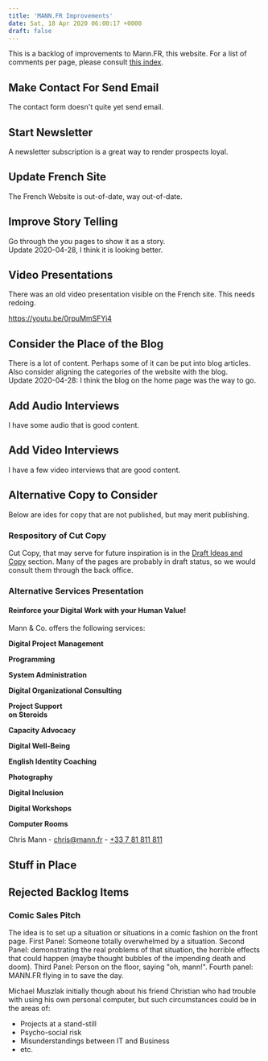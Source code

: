 ```yaml
---
title: 'MANN.FR Improvements'
date: Sat, 18 Apr 2020 06:00:17 +0000
draft: false
---
```


This is a backlog of improvements to Mann.FR, this website. For a list of comments per page, please consult [this index](https://www.mann.fr/en/realizations/extranet/mann-fr-improvements/index/).

Make Contact For Send Email
---------------------------

The contact form doesn't quite yet send email.

Start Newsletter
----------------

A newsletter subscription is a great way to render prospects loyal.

Update French Site
------------------

The French Website is out-of-date, way out-of-date.

Improve Story Telling
---------------------

Go through the you pages to show it as a story.  
Update 2020-04-28, I think it is looking better.

Video Presentations
-------------------

There was an old video presentation visible on the French site. This needs redoing.

https://youtu.be/0rpuMmSFYi4

Consider the Place of the Blog
------------------------------

There is a lot of content. Perhaps some of it can be put into blog articles. Also consider aligning the categories of the website with the blog.  
Update 2020-04-28: I think the blog on the home page was the way to go.

Add Audio Interviews
--------------------

I have some audio that is good content.

Add Video Interviews
--------------------

I have a few video interviews that are good content.

Alternative Copy to Consider
----------------------------

Below are ides for copy that are not published, but may merit publishing.

### Respository of Cut Copy

Cut Copy, that may serve for future inspiration is in the [Draft Ideas and Copy](https://www.mann.fr/en/draft/) section. Many of the pages are probably in draft status, so we would consult them through the back office.

### Alternative Services Presentation

#### Reinforce your Digital Work with your Human Value!

Mann & Co. offers the following services:

**Digital Project Management**

**Programming**

**System Administration**

**Digital Organizational Consulting**

**Project Support  
on Steroids**

**Capacity Advocacy**

**Digital Well-Being**

**English Identity Coaching**

**Photography**

**Digital Inclusion**

**Digital Workshops**

**Computer Rooms**

Chris Mann - [chris@mann.fr](mailto:chris@mann.fr) - [+33 7 81 811 811](tel:+33781811811)

Stuff in Place
--------------

Rejected Backlog Items
----------------------

### Comic Sales Pitch

The idea is to set up a situation or situations in a comic fashion on the front page. First Panel: Someone totally overwhelmed by a situation. Second Panel: demonstrating the real problems of that situation, the horrible effects that could happen (maybe thought bubbles of the impending death and doom). Third Panel: Person on the floor, saying "oh, mann!". Fourth panel: MANN.FR flying in to save the day.

Michael Muszlak initially though about his friend Christian who had trouble with using his own personal computer, but such circumstances could be in the areas of:

*   Projects at a stand-still
*   Psycho-social risk
*   Misunderstandings between IT and Business
*   etc.